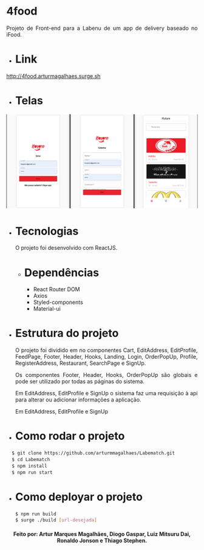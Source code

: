 # 4food

<p align="justify">Projeto de Front-end para a Labenu de um app de delivery baseado no iFood.

- # Link
http://4food.arturmagalhaes.surge.sh

- # Telas
![](/src/assets/screenshot/screenshot.png)
                                                     
- # Tecnologias
  O projeto foi desenvolvido com ReactJS.
  - # Dependências
    - React Router DOM
    - Axios
    - Styled-components
    - Material-ui

- # Estrutura do projeto
  <p align="justify">O projeto foi dividido em no componentes Cart, EditAddress, EditProfile, FeedPage, Footer, Header, Hooks, Landing, Login, OrderPopUp, Profile, RegisterAddress, Restaurant, SearchPage e SignUp. 
  <p align="justify">Os componentes Footer, Header, Hooks, OrderPopUp são globais e pode ser utilizado por todas as páginas do sistema.
  <p align="justify">Em EditAddress, EditProfile e SignUp o sistema faz uma requisição à api para alterar ou adicionar informações a aplicação.
  <p align="justify">Em EditAddress, EditProfile e SignUp
  
- # Como rodar o projeto
```bash
  $ git clone https://github.com/arturmmagalhaes/Labematch.git
  $ cd Labematch
  $ npm install
  $ npm run start
 ```
- # Como deployar o projeto
  ```bash
  $ npm run build
  $ surge ./build [url-desejada]
  ```

<h4 align="center">Feito por: Artur Marques Magalhães, Diogo Gaspar, Luiz Mitsuru Dai, Ronaldo Jonson e Thiago Stephen.
